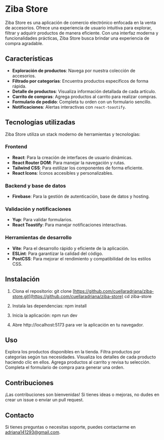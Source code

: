 # Ziba Store

Ziba Store es una aplicación de comercio electrónico enfocada en la venta de accesorios. Ofrece una experiencia de usuario intuitiva para explorar, filtrar y adquirir productos de manera eficiente. Con una interfaz moderna y funcionalidades prácticas, Ziba Store busca brindar una experiencia de compra agradable.

## Características

-   **Exploración de productos**: Navega por nuestra colección de accesorios.
-   **Filtrado por categorías**: Encuentra productos específicos de forma rápida.
-   **Detalle de productos**: Visualiza información detallada de cada artículo.
-   **Carrito de compras**: Agrega productos al carrito para realizar compras.
-   **Formulario de pedido**: Completa tu orden con un formulario sencillo.
-   **Notificaciones**: Alertas interactivas con `react-toastify`.

## Tecnologías utilizadas

Ziba Store utiliza un stack moderno de herramientas y tecnologías:

### Frontend

-   **React**: Para la creación de interfaces de usuario dinámicas.
-   **React Router DOM**: Para manejar la navegación y rutas.
-   **Tailwind CSS**: Para estilizar los componentes de forma eficiente.
-   **React Icons**: Íconos accesibles y personalizables.

### Backend y base de datos

-   **Firebase**: Para la gestión de autenticación, base de datos y hosting.

### Validación y notificaciones

-   **Yup**: Para validar formularios.
-   **React Toastify**: Para manejar notificaciones interactivas.

### Herramientas de desarrollo

-   **Vite**: Para el desarrollo rápido y eficiente de la aplicación.
-   **ESLint**: Para garantizar la calidad del código.
-   **PostCSS**: Para mejorar el rendimiento y compatibilidad de los estilos CSS.

## Instalación

1. Clona el repositorio:
   git clone [https://github.com/cuellaradriana/ziba-store.git](https://github.com/cuellaradriana/ziba-store)
   cd ziba-store

3. Instala las dependencias:
   npm install

4. Inicia la aplicación:
   npm run dev

5. Abre http://localhost:5173 para ver la aplicación en tu navegador.

## Uso

Explora los productos disponibles en la tienda.
Filtra productos por categorías según tus necesidades.
Visualiza los detalles de cada producto haciendo clic en ellos.
Agrega productos al carrito y revisa tu selección.
Completa el formulario de compra para generar una orden.

## Contribuciones

¡Las contribuciones son bienvenidas! Si tienes ideas o mejoras, no dudes en crear un issue o enviar un pull request.

## Contacto

Si tienes preguntas o necesitas soporte, puedes contactarme en [adriana141293@gmail.com](mailto:adriana141293@gmail.com).

